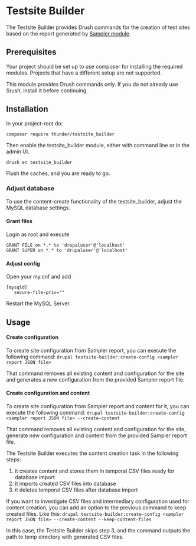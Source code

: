 # Testsite Builder

The Testsite Builder provides Drush commands for the creation of test sites based on the report generated by [Sampler module](https://github.com/thunder/sampler).

## Prerequisites
Your project should be set up to use composer for installing the required modules. Projects that have a different setup are
not supported.

This module provides Drush commands only. If you do not already use Srush, install it before continuing.

## Installation

In your project-root do:

    composer require thunder/testsite_builder

Then enable the testsite_builder module, either with command line or in the admin UI.

    drush en testsite_builder

Flush the caches, and you are ready to go.

### Adjust database
To use the content-create functionality of the testsite_builder, adjust the MySQL database settings.

#### Grant files
Login as root and execute

    GRANT FILE on *.* to 'drupaluser'@'localhost'
    GRANT SUPER on *.* to 'drupaluser'@'localhost'

#### Adjust config
Open your my.cnf and add
```
[mysqld]
   secure-file-priv=""
```

Restart the MySQL Server.

## Usage

#### Create configuration

To create site configuration from Sampler report, you can execute the following command:
`drupal testsite-builder:create-config <sampler report JSON file>`

That command removes all existing content and configuration for the site and generates a new configuration from the provided Sampler report file.

#### Create configuration and content

To create site configuration from Sampler report and content for it, you can execute the following command:
`drupal testsite-builder:create-config <sampler report JSON file> --create-content`

That command removes all existing content and configuration for the site, generate new configuration and content from the provided Sampler report file.

The Testsite Builder executes the content creation task in the following steps:
1. it creates content and stores them in temporal CSV files ready for database import
2. it imports created CSV files into database
3. it deletes temporal CSV files after database import

If you want to investigate CSV files and intermediary configuration used for content creation, you can add an option to the previous command to keep created files. Like this:
`drupal testsite-builder:create-config <sampler report JSON file> --create-content --keep-content-files`

In this case, the Testsite Builder skips step 3, and the command outputs the path to temp directory with generated CSV files.
